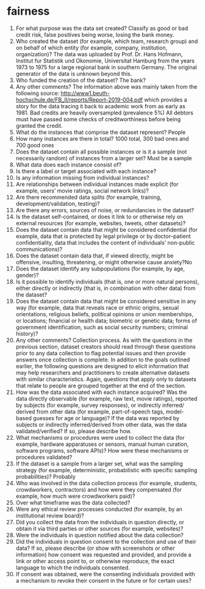 # fairness
1. For what purpose was the data set created?
Classify as good or bad credit risk, false positives being worse, losing the bank money.
2. Who created the dataset (for example, which team, research group) and on behalf of which entity (for example, company, institution, organization)?
The data was uploaded by Prof. Dr. Hans Hofmann, Institut fur Statistik und Okonomie, Universitat Hamburg
from the years 1973 to 1975 for a large regional bank in southern Germany. The original generator of the data is unknown beyond this.
3. Who funded the creation of the dataset?
The bank?
4. Any other comments?
The information above was mainly taken from the following source: http://www1.beuth-hochschule.de/FB_II/reports/Report-2019-004.pdf which provides a story for the data tracing it back to academic work from as early as 1981.
Bad credits are heavily oversampled (prevalence 5%)
All debtors must have passed some checks of creditworthiness before being granted the credit.
5. What do the instances that comprise the dataset represent?
People
6. How many instances are there in total?
1000 total, 300 bad ones and 700 good ones
7. Does the dataset contain all possible instances or is it a sample
(not necessarily random) of instances from a larger set?
Must be a sample
8. What data does each instance consist of? 
9. Is there a label or target associated with each instance?
10. Is any information missing
from individual instances?
11. Are relationships between individual instances made explicit (for
example, users’ movie ratings, social
network links)?
12. Are there recommended data
splits (for example, training, development/validation, testing)?
13. Are there any errors, sources of
noise, or redundancies in the dataset?
14. Is the dataset self-contained,
or does it link to or otherwise rely
on external resources (for example,
websites, tweets, other datasets)? 
15. Does the dataset contain data
that might be considered confidential
(for example, data that is protected by
legal privilege or by doctor–patient
confidentiality, data that includes the
content of individuals’ non-public
communications)?
16. Does the dataset contain data
that, if viewed directly, might be offensive, insulting, threatening, or
might otherwise cause anxiety?No
17. Does the dataset identify any subpopulations (for example, by age, gender)? 
18. Is it possible to identify individuals (that is, one or more natural
persons), either directly or indirectly
(that is, in combination with other
data) from the dataset?
19. Does the dataset contain data
that might be considered sensitive
in any way (for example, data that reveals race or ethnic origins, sexual
orientations, religious beliefs, political opinions or union memberships,
or locations; financial or health data;
biometric or genetic data; forms of
government identification, such as social security numbers; criminal history)?
20. Any other comments?
Collection process. As with the
questions in the previous section,
dataset creators should read through
these questions prior to any data collection to flag potential issues and
then provide answers once collection
is complete. In addition to the goals
outlined earlier, the following questions are designed to elicit information that may help researchers and
practitioners to create alternative
datasets with similar characteristics. Again, questions that apply only
to datasets that relate to people are
grouped together at the end of the
section.
21. How was the data associated
with each instance acquired? Was
the data directly observable (for example, raw text, movie ratings), reported by subjects (for example, survey responses), or indirectly inferred/
derived from other data (for example,
part-of-speech tags, model-based
guesses for age or language)? If the
data was reported by subjects or indirectly inferred/derived from other
data, was the data validated/verified?
If so, please describe how.
22. What mechanisms or procedures were used to collect the data
(for example, hardware apparatuses
or sensors, manual human curation,
software programs, software APIs)?
How were these mechanisms or procedures validated?
23. If the dataset is a sample from
a larger set, what was the sampling
strategy (for example, deterministic,
probabilistic with specific sampling
probabilities)? Probably
24. Who was involved in the data
collection process (for example, students, crowdworkers, contractors)
and how were they compensated (for
example, how much were crowdworkers paid)?
25. Over what timeframe was the
data collected?
26. Were any ethical review processes conducted (for example, by an institutional review board)?
27. Did you collect the data from
the individuals in question directly,
or obtain it via third parties or other
sources (for example, websites)?
28. Were the individuals in question notified about the data collection? 
29. Did the individuals in question
consent to the collection and use of
their data? If so, please describe (or
show with screenshots or other information) how consent was requested
and provided, and provide a link or
other access point to, or otherwise reproduce, the exact language to which
the individuals consented.
30. If consent was obtained, were the consenting individuals provided
with a mechanism to revoke their consent in the future or for certain uses?


